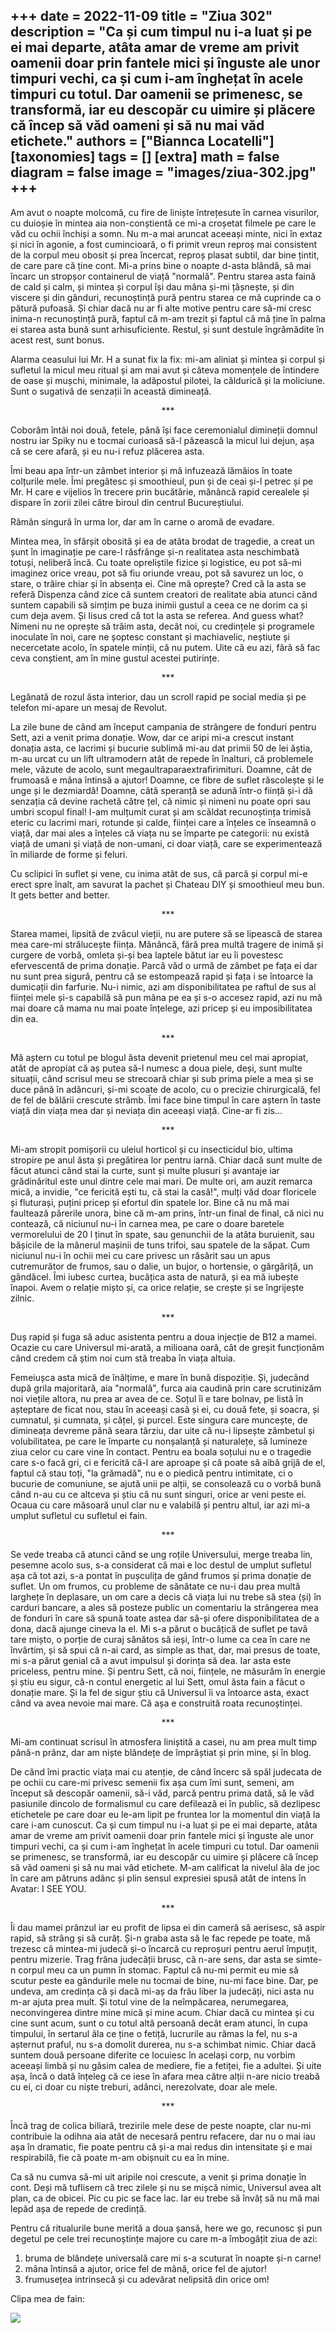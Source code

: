 
+++
date = 2022-11-09
title = "Ziua 302"
description = "Ca și cum timpul nu i-a luat și pe ei mai departe, atâta amar de vreme am privit oamenii doar prin fantele mici și înguste ale unor timpuri vechi, ca și cum i-am înghețat în acele timpuri cu totul. Dar oamenii se primenesc, se transformă, iar eu descopăr cu uimire și plăcere că încep să văd oameni și să nu mai văd etichete."
authors = ["Biannca Locatelli"]
[taxonomies]
tags = []
[extra]
math = false
diagram = false
image = "images/ziua-302.jpg"
+++
---

Am avut o noapte molcomă, cu fire de liniște întrețesute în carnea visurilor, cu duioșie în mintea aia non-conștientă ce mi-a croșetat filmele pe care le văd cu ochii închiși a somn. Nu m-a mai aruncat aceeași minte, nici în extaz și nici în agonie, a fost cumincioară, o fi primit vreun reproș mai consistent de la corpul meu obosit și prea încercat, reproș plasat subtil, dar bine țintit, de care pare că ține cont. Mi-a prins bine o noapte d-asta blândă, să mai încarc un stropșor containerul de viață "normală". Pentru starea asta faină de cald și calm, și mintea și corpul își dau mâna și-mi țâșnește, și din viscere și din gânduri, recunoștință pură pentru starea ce mă cuprinde ca o pătură pufoasă. Și chiar dacă nu ar fi alte motive pentru care să-mi cresc inima-n recunoștință pură, faptul că m-am trezit și faptul că mă ține în palma ei starea asta bună sunt arhisuficiente. Restul, și sunt destule îngrămădite în acest rest, sunt bonus.

Alarma ceasului lui Mr. H a sunat fix la fix: mi-am aliniat și mintea și corpul și sufletul la micul meu ritual și am mai avut și câteva momențele de întindere de oase și mușchi, minimale, la adăpostul pilotei, la căldurică și la moliciune. Sunt o sugativă de senzații în această dimineață.

<p style="text-align: center;">***</p>

Coborâm întâi noi două, fetele, până își face ceremonialul dimineții domnul nostru iar Spiky nu e tocmai curioasă să-l păzească la micul lui dejun, așa că se cere afară, și eu nu-i refuz plăcerea asta.

Îmi beau apa într-un zâmbet interior și mă infuzează lămâios în toate colțurile mele. Îmi pregătesc și smoothieul, pun și de ceai și-l petrec și pe Mr. H care e vijelios în trecere prin bucătărie, mănâncă rapid cerealele și dispare în zorii zilei către biroul din centrul Bucureștiului.

Rămân singură în urma lor, dar am în carne o aromă de evadare.

Mintea mea, în sfârșit obosită și ea de atâta brodat de tragedie, a creat un șunt în imaginație pe care-l răsfrânge și-n realitatea asta neschimbată totuși, neliberă încă. Cu toate opreliștile fizice și logistice, eu pot să-mi imaginez orice vreau, pot să fiu oriunde vreau, pot să savurez un loc, o stare, o trăire chiar și în absența ei. Cine mă oprește? Cred că la asta se referă Dispenza când zice că suntem creatori de realitate abia atunci când suntem capabili să simțim pe buza inimii gustul a ceea ce ne dorim ca și cum deja avem. Și Iisus cred că tot la asta se referea. And guess what? Nimeni nu ne oprește să trăim asta, decât noi, cu credințele și programele inoculate în noi, care ne șoptesc constant și machiavelic, neștiute și necercetate acolo, în spatele minții, că nu putem. Uite că eu azi, fără să fac ceva conștient, am în mine gustul acestei putirințe.

<p style="text-align: center;">***</p>

Legănată de rozul ăsta interior, dau un scroll rapid pe social media și pe telefon mi-apare un mesaj de Revolut.

La zile bune de când am început campania de strângere de fonduri pentru Sett, azi a venit prima donație. Wow, dar ce aripi mi-a crescut instant donația asta, ce lacrimi și bucurie sublimă mi-au dat primii 50 de lei ăștia, m-au urcat cu un lift ultramodern atât de repede în înalturi, că problemele mele, văzute de acolo, sunt megaultraparaextrafirimituri. Doamne, cât de frumoasă e mâna întinsă a ajutor! Doamne, ce fibre de suflet răscolește și le unge și le dezmiardă! Doamne, câtă speranță se adună într-o ființă și-i dă senzația că devine rachetă către țel, că nimic și nimeni nu poate opri sau umbri scopul final! I-am mulțumit curat și am scăldat recunoștința trimisă eteric cu lacrimi mari, rotunde și calde, ființei care a înțeles ce înseamnă o viață, dar mai ales a înțeles că viața nu se împarte pe categorii: nu există viață de umani și viață de non-umani, ci doar viață, care se experimentează în miliarde de forme și feluri.

Cu sclipici în suflet și vene, cu inima atât de sus, că parcă și corpul mi-e erect spre înalt, am savurat la pachet și Chateau DIY și smoothieul meu bun. It gets better and better.

<p style="text-align: center;">***</p>

Starea mamei, lipsită de zvâcul vieții, nu are putere să se lipească de starea mea care-mi strălucește ființa. Mănâncă, fără prea multă tragere de inimă și curgere de vorbă, omleta și-și bea laptele bătut iar eu îi povestesc efervescentă de prima donație. Parcă văd o urmă de zâmbet pe fața ei dar nu sunt prea sigură, pentru că se estompează rapid și fața i se întoarce la dumicații din farfurie. Nu-i nimic, azi am disponibilitatea pe raftul de sus al ființei mele și-s capabilă să pun mâna pe ea și s-o accesez rapid, azi nu mă mai doare că mama nu mai poate înțelege, azi pricep și eu imposibilitatea din ea.

<p style="text-align: center;">***</p>

Mă aștern cu totul pe blogul ăsta devenit prietenul meu cel mai apropiat, atât de apropiat că aș putea să-l numesc a doua piele, deși, sunt multe situații, când scrisul meu se strecoară chiar și sub prima piele a mea și se duce până în adâncuri, și-mi scoate de acolo, cu o precizie chirurgicală, fel de fel de bălării crescute strâmb. Îmi face bine timpul în care aștern în taste viață din viața mea dar și neviața din aceeași viață. Cine-ar fi zis…

<p style="text-align: center;">***</p>

Mi-am stropit pomișorii cu uleiul horticol și cu insecticidul bio, ultima stropire pe anul ăsta și pregătirea lor pentru iarnă. Chiar dacă sunt multe de făcut atunci când stai la curte, sunt și multe plusuri și avantaje iar grădinăritul este unul dintre cele mai mari. De multe ori, am auzit remarca mică, a invidie, "ce fericită ești tu, că stai la casă!", mulți văd doar floricele și fluturași, puțini pricep și efortul din spatele lor. Bine că nu mă mai faultează părerile unora, bine că m-am prins, într-un final de final, că nici nu contează, că niciunul nu-i în carnea mea, pe care o doare baretele vermorelului de 20 l ținut în spate, sau genunchii de la atâta buruienit, sau bășicile de la mânerul mașinii de tuns trifoi, sau spatele de la săpat. Cum niciunul nu-i în ochii mei cu care privesc un răsărit sau un apus cutremurător de frumos, sau o dalie, un bujor, o hortensie, o gărgăriță, un gândăcel. Îmi iubesc curtea, bucățica asta de natură, și ea mă iubește înapoi. Avem o relație mișto și, ca orice relație, se crește și se îngrijește zilnic.

<p style="text-align: center;">***</p>

Duș rapid și fuga să aduc asistenta pentru a doua injecție de B12 a mamei. Ocazie cu care Universul mi-arată, a milioana oară, cât de greșit funcționăm când credem că știm noi cum stă treaba în viața altuia.

Femeiușca asta mică de înălțime, e mare în bună dispoziție. Și, judecând după grila majoritară, aia "normală", furca aia caudină prin care scrutinizăm noi viețile altora, nu prea ar avea de ce. Soțul îi e tare bolnav, pe listă în așteptare de ficat nou, stau în aceeași casă și ei, cu două fete, și soacra, și cumnatul, și cumnata, și cățel, și purcel. Este singura care muncește, de dimineața devreme până seara târziu, dar uite că nu-i lipsește zâmbetul și volubilitatea, pe care le împarte cu nonșalanță și naturalețe, să lumineze ziua celor cu care vine în contact. Pentru ea boala soțului nu e o tragedie care s-o facă gri, ci e fericită că-l are aproape și că poate să aibă grijă de el, faptul că stau toți, "la grămadă", nu e o piedică pentru intimitate, ci o bucurie de comuniune, se ajută unii pe alții, se consolează cu o vorbă bună când n-au cu ce altceva și știu că nu sunt singuri, orice ar veni peste ei. Ocaua cu care măsoară unul clar nu e valabilă și pentru altul, iar azi mi-a umplut sufletul cu sufletul ei fain.

<p style="text-align: center;">***</p>

Se vede treaba că atunci când se ung roțile Universului, merge treaba lin, pesemne acolo sus, s-a considerat că mai e loc destul de umplut sufletul așa că tot azi, s-a pontat în pușculița de gând frumos și prima donație de suflet. Un om frumos, cu probleme de sănătate ce nu-i dau prea multă larghețe în deplasare, un om care a decis că viața lui nu trebe să stea (și) în carduri bancare, a ales să posteze public un comentariu la strângerea mea de fonduri în care să spună toate astea dar să-și ofere disponibilitatea de a dona, dacă ajunge cineva la el. Mi s-a părut o bucățică de suflet pe tavă tare mișto, o porție de curaj sănătos să ieși, într-o lume ca cea în care ne învârtim, și să spui că n-ai card, as simple as that, dar, mai presus de toate, mi s-a părut genial că a avut impulsul și dorința să dea. Iar asta este priceless, pentru mine. Și pentru Sett, că noi, ființele, ne măsurăm în energie și știu eu sigur, că-n contul energetic al lui Sett, omul ăsta fain a făcut o donație mare. Și la fel de sigur știu că Universul îi va întoarce asta, exact când va avea nevoie mai mare. Că așa e construită roata recunoștinței.

<p style="text-align: center;">***</p>

Mi-am continuat scrisul în atmosfera liniștită a casei, nu am prea mult timp până-n prânz, dar am niște blândețe de împrăștiat și prin mine, și în blog.

De când îmi practic viața mai cu atenție, de când încerc să spăl judecata de pe ochii cu care-mi privesc semenii fix așa cum îmi sunt, semeni, am început să descopăr oamenii, să-i văd, parcă pentru prima dată, să le văd pasiunile dincolo de formalismul cu care defilează ei în public, să dezlipesc etichetele pe care doar eu le-am lipit pe fruntea lor la momentul din viață la care i-am cunoscut. Ca și cum timpul nu i-a luat și pe ei mai departe, atâta amar de vreme am privit oamenii doar prin fantele mici și înguste ale unor timpuri vechi, ca și cum i-am înghețat în acele timpuri cu totul. Dar oamenii se primenesc, se transformă, iar eu descopăr cu uimire și plăcere că încep să văd oameni și să nu mai văd etichete. M-am calificat la nivelul ăla de joc în care am pătruns adânc și plin sensul expresiei spusă atât de intens în Avatar: I SEE YOU.

<p style="text-align: center;">***</p>

Îi dau mamei prânzul iar eu profit de lipsa ei din cameră să aerisesc, să aspir rapid, să strâng și să curăț. Și-n graba asta să le fac repede pe toate, mă trezesc că mintea-mi judecă și-o încarcă cu reproșuri pentru aerul împuțit, pentru mizerie. Trag frâna judecății brusc, că n-are sens, dar asta se simte-n corpul meu ca un pumn în stomac. Faptul că nu-mi permit eu mie să scutur peste ea gândurile mele nu tocmai de bine, nu-mi face bine. Dar, pe undeva, am credința că și dacă mi-aș da frâu liber la judecăți, nici asta nu m-ar ajuta prea mult. Și totul vine de la neîmpăcarea, nerumegarea, neconvingerea dintre mine mică și mine acum. Chiar dacă cu mintea și cu cine sunt acum, sunt o cu totul altă persoană decât eram atunci, în cupa timpului, în sertarul ăla ce ține o fetiță, lucrurile au rămas la fel, nu s-a așternut praful, nu s-a domolit durerea, nu s-a schimbat nimic. Chiar dacă suntem două persoane diferite ce locuiesc în același corp, nu vorbim aceeași limbă și nu găsim calea de mediere, fie a fetiței, fie a adultei. Și uite așa, încă o dată înțeleg că ce iese în afara mea către alții n-are nicio treabă cu ei, ci doar cu niște treburi, adânci, nerezolvate, doar ale mele.

<p style="text-align: center;">***</p>

Încă trag de colica biliară, trezirile mele dese de peste noapte, clar nu-mi contribuie la odihna aia atât de necesară pentru refacere, dar nu o mai iau așa în dramatic, fie poate pentru că și-a mai redus din intensitate și e mai respirabilă, fie că poate m-am obișnuit cu ea în mine.

Ca să nu cumva să-mi uit aripile noi crescute, a venit și prima donație în cont. Deși mă tuflisem că trec zilele și nu se mișcă nimic, Universul avea alt plan, ca de obicei. Pic cu pic se face lac. Iar eu trebe să învăț să nu mă mai lepăd așa de repede de credință.

Pentru că ritualurile bune merită a doua șansă, here we go, recunosc și pun degetul pe cele trei recunoștințe majore cu care m-a îmbogățit ziua de azi:
1. bruma de blândețe universală care mi s-a scuturat în noapte și-n carne!
2. mâna întinsă a ajutor, orice fel de mână, orice fel de ajutor!
3. frumusețea intrinsecă și cu adevărat nelipsită din orice om!

Clipa mea de fain:

<div class="flex justify-center">
  <img src="images/302.jpeg" />
</div>
